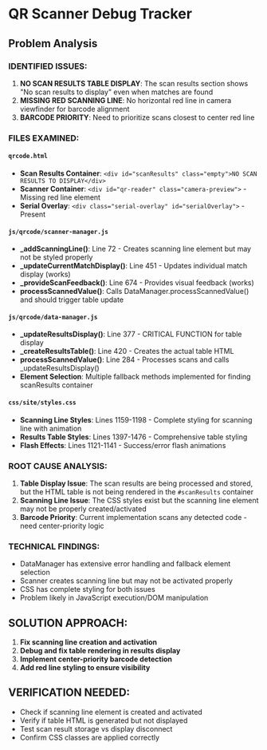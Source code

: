 # QR Scanner Debug Tracker

## Problem Analysis

### IDENTIFIED ISSUES:
1. **NO SCAN RESULTS TABLE DISPLAY**: The scan results section shows "No scan results to display" even when matches are found
2. **MISSING RED SCANNING LINE**: No horizontal red line in camera viewfinder for barcode alignment
3. **BARCODE PRIORITY**: Need to prioritize scans closest to center red line

### FILES EXAMINED:

#### `qrcode.html`
- **Scan Results Container**: `<div id="scanResults" class="empty">NO SCAN RESULTS TO DISPLAY</div>`
- **Scanner Container**: `<div id="qr-reader" class="camera-preview">` - Missing red line element
- **Serial Overlay**: `<div class="serial-overlay" id="serialOverlay">` - Present

#### `js/qrcode/scanner-manager.js`
- **_addScanningLine()**: Line 72 - Creates scanning line element but may not be styled properly
- **_updateCurrentMatchDisplay()**: Line 451 - Updates individual match display (works)
- **_provideScanFeedback()**: Line 674 - Provides visual feedback (works)
- **processScannedValue()**: Calls DataManager.processScannedValue() and should trigger table update

#### `js/qrcode/data-manager.js`
- **_updateResultsDisplay()**: Line 377 - CRITICAL FUNCTION for table display
- **_createResultsTable()**: Line 420 - Creates the actual table HTML
- **processScannedValue()**: Line 284 - Processes scans and calls _updateResultsDisplay()
- **Element Selection**: Multiple fallback methods implemented for finding scanResults container

#### `css/site/styles.css`
- **Scanning Line Styles**: Lines 1159-1198 - Complete styling for scanning line with animation
- **Results Table Styles**: Lines 1397-1476 - Comprehensive table styling
- **Flash Effects**: Lines 1121-1141 - Success/error flash animations

### ROOT CAUSE ANALYSIS:
1. **Table Display Issue**: The scan results are being processed and stored, but the HTML table is not being rendered in the `#scanResults` container
2. **Scanning Line Issue**: The CSS styles exist but the scanning line element may not be properly created/activated
3. **Barcode Priority**: Current implementation scans any detected code - need center-priority logic

### TECHNICAL FINDINGS:
- DataManager has extensive error handling and fallback element selection
- Scanner creates scanning line but may not be activated properly
- CSS has complete styling for both issues
- Problem likely in JavaScript execution/DOM manipulation

## SOLUTION APPROACH:
1. **Fix scanning line creation and activation**
2. **Debug and fix table rendering in results display**
3. **Implement center-priority barcode detection**
4. **Add red line styling to ensure visibility**

## VERIFICATION NEEDED:
- Check if scanning line element is created and activated
- Verify if table HTML is generated but not displayed
- Test scan result storage vs display disconnect
- Confirm CSS classes are applied correctly